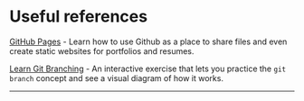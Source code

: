 # Useful references


[GitHub Pages](https://lab.github.com/githubtraining/github-pages) - Learn how to use Github as a place to share files and even create static websites for portfolios and resumes. 

[Learn Git Branching](https://learngitbranching.js.org/) - An interactive exercise that lets you practice the `git branch` concept and see a visual diagram of how it works. 

---
